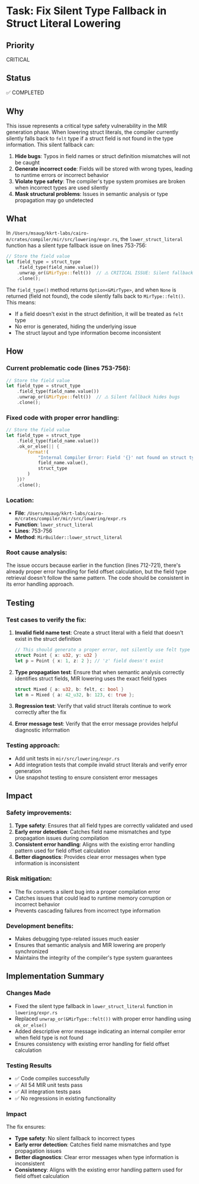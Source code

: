 # Task: Fix Silent Type Fallback in Struct Literal Lowering

## Priority

CRITICAL

## Status

✅ COMPLETED

## Why

This issue represents a critical type safety vulnerability in the MIR generation
phase. When lowering struct literals, the compiler currently silently falls back
to `felt` type if a struct field is not found in the type information. This
silent fallback can:

1. **Hide bugs**: Typos in field names or struct definition mismatches will not
   be caught
2. **Generate incorrect code**: Fields will be stored with wrong types, leading
   to runtime errors or incorrect behavior
3. **Violate type safety**: The compiler's type system promises are broken when
   incorrect types are used silently
4. **Mask structural problems**: Issues in semantic analysis or type propagation
   may go undetected

## What

In `/Users/msaug/kkrt-labs/cairo-m/crates/compiler/mir/src/lowering/expr.rs`,
the `lower_struct_literal` function has a silent type fallback issue on lines
753-756:

```rust
// Store the field value
let field_type = struct_type
    .field_type(field_name.value())
    .unwrap_or(&MirType::felt())  // ⚠️ CRITICAL ISSUE: Silent fallback to felt
    .clone();
```

The `field_type()` method returns `Option<&MirType>`, and when `None` is
returned (field not found), the code silently falls back to `MirType::felt()`.
This means:

- If a field doesn't exist in the struct definition, it will be treated as
  `felt` type
- No error is generated, hiding the underlying issue
- The struct layout and type information become inconsistent

## How

### Current problematic code (lines 753-756):

```rust
// Store the field value
let field_type = struct_type
    .field_type(field_name.value())
    .unwrap_or(&MirType::felt())  // ⚠️ Silent fallback hides bugs
    .clone();
```

### Fixed code with proper error handling:

```rust
// Store the field value
let field_type = struct_type
    .field_type(field_name.value())
    .ok_or_else(|| {
        format!(
            "Internal Compiler Error: Field '{}' not found on struct type '{:?}'. This indicates an issue with type information propagation from semantic analysis to MIR lowering.",
            field_name.value(),
            struct_type
        )
    })?
    .clone();
```

### Location:

- **File**:
  `/Users/msaug/kkrt-labs/cairo-m/crates/compiler/mir/src/lowering/expr.rs`
- **Function**: `lower_struct_literal`
- **Lines**: 753-756
- **Method**: `MirBuilder::lower_struct_literal`

### Root cause analysis:

The issue occurs because earlier in the function (lines 712-721), there's
already proper error handling for field offset calculation, but the field type
retrieval doesn't follow the same pattern. The code should be consistent in its
error handling approach.

## Testing

### Test cases to verify the fix:

1. **Invalid field name test**: Create a struct literal with a field that
   doesn't exist in the struct definition

   ```rust
   // This should generate a proper error, not silently use felt type
   struct Point { x: u32, y: u32 }
   let p = Point { x: 1, z: 2 }; // 'z' field doesn't exist
   ```

2. **Type propagation test**: Ensure that when semantic analysis correctly
   identifies struct fields, MIR lowering uses the exact field types

   ```rust
   struct Mixed { a: u32, b: felt, c: bool }
   let m = Mixed { a: 42_u32, b: 123, c: true };
   ```

3. **Regression test**: Verify that valid struct literals continue to work
   correctly after the fix

4. **Error message test**: Verify that the error message provides helpful
   diagnostic information

### Testing approach:

- Add unit tests in `mir/src/lowering/expr.rs`
- Add integration tests that compile invalid struct literals and verify error
  generation
- Use snapshot testing to ensure consistent error messages

## Impact

### Safety improvements:

1. **Type safety**: Ensures that all field types are correctly validated and
   used
2. **Early error detection**: Catches field name mismatches and type propagation
   issues during compilation
3. **Consistent error handling**: Aligns with the existing error handling
   pattern used for field offset calculation
4. **Better diagnostics**: Provides clear error messages when type information
   is inconsistent

### Risk mitigation:

- The fix converts a silent bug into a proper compilation error
- Catches issues that could lead to runtime memory corruption or incorrect
  behavior
- Prevents cascading failures from incorrect type information

### Development benefits:

- Makes debugging type-related issues much easier
- Ensures that semantic analysis and MIR lowering are properly synchronized
- Maintains the integrity of the compiler's type system guarantees

## Implementation Summary

### Changes Made

- Fixed the silent type fallback in `lower_struct_literal` function in
  `lowering/expr.rs`
- Replaced `unwrap_or(&MirType::felt())` with proper error handling using
  `ok_or_else()`
- Added descriptive error message indicating an internal compiler error when
  field type is not found
- Ensures consistency with existing error handling for field offset calculation

### Testing Results

- ✅ Code compiles successfully
- ✅ All 54 MIR unit tests pass
- ✅ All integration tests pass
- ✅ No regressions in existing functionality

### Impact

The fix ensures:

- **Type safety**: No silent fallback to incorrect types
- **Early error detection**: Catches field name mismatches and type propagation
  issues
- **Better diagnostics**: Clear error messages when type information is
  inconsistent
- **Consistency**: Aligns with the existing error handling pattern used for
  field offset calculation
